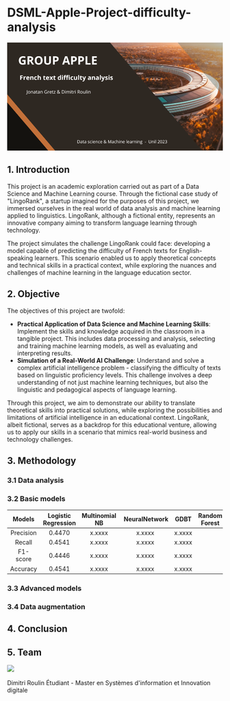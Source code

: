 # DSML-Apple-Project-difficulty-analysis



![Image-Groupe-Apple-Presentation.png](https://github.com/ROULIND/DSML-Apple-Project-difficulty-analysis/blob/main/images/Image-Groupe-Apple-Presentation.png)

## 1. Introduction

This project is an academic exploration carried out as part of a Data Science and Machine Learning course. Through the fictional case study of "LingoRank", a startup imagined for the purposes of this project, we immersed ourselves in the real world of data analysis and machine learning applied to linguistics. LingoRank, although a fictional entity, represents an innovative company aiming to transform language learning through technology.

The project simulates the challenge LingoRank could face: developing a model capable of predicting the difficulty of French texts for English-speaking learners. This scenario enabled us to apply theoretical concepts and technical skills in a practical context, while exploring the nuances and challenges of machine learning in the language education sector.


## 2. Objective

The objectives of this project are twofold:

- **Practical Application of Data Science and Machine Learning Skills**: Implement the skills and knowledge acquired in the classroom in a tangible project. This includes data processing and analysis, selecting and training machine learning models, as well as evaluating and interpreting results.
- **Simulation of a Real-World AI Challenge**: Understand and solve a complex artificial intelligence problem - classifying the difficulty of texts based on linguistic proficiency levels. This challenge involves a deep understanding of not just machine learning techniques, but also the linguistic and pedagogical aspects of language learning.

Through this project, we aim to demonstrate our ability to translate theoretical skills into practical solutions, while exploring the possibilities and limitations of artificial intelligence in an educational context. LingoRank, albeit fictional, serves as a backdrop for this educational venture, allowing us to apply our skills in a scenario that mimics real-world business and technology challenges.

## 3. Methodology

### 3.1 Data analysis

### 3.2 Basic models

| Models    | Logistic Regression | Multinomial NB | NeuralNetwork | GDBT | Random Forest |
|:---------:|:---------:|:---------:|:---------:|:---------:|:---------:|
| Precision | 0.4470  |  x.xxxx | x.xxxx | x.xxxx |  |
| Recall    | 0.4541  |  x.xxxx  | x.xxxx | x.xxxx |  |
| F1-score | 0.4446 | x.xxxx | x.xxxx | x.xxxx |  |
| Accuracy | 0.4541 | x.xxxx | x.xxxx | x.xxxx |  |

### 3.3 Advanced models

### 3.4 Data augmentation

## 4. Conclusion

## 5. Team

![](https://github.com/ROULIND/DSML-Apple-Project-difficulty-analysis/blob/main/images/Dimitri-Roulin-PP.jpg)

Dimitri Roulin
Étudiant - Master en Systèmes d'information et Innovation digitale

